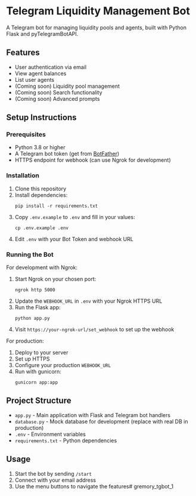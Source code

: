 # Telegram Liquidity Management Bot

A Telegram bot for managing liquidity pools and agents, built with Python Flask and pyTelegramBotAPI.

## Features

- User authentication via email
- View agent balances
- List user agents
- (Coming soon) Liquidity pool management
- (Coming soon) Search functionality
- (Coming soon) Advanced prompts

## Setup Instructions

### Prerequisites

- Python 3.8 or higher
- A Telegram bot token (get from [BotFather](https://t.me/BotFather))
- HTTPS endpoint for webhook (can use Ngrok for development)

### Installation

1. Clone this repository
2. Install dependencies:
   ```
   pip install -r requirements.txt
   ```
3. Copy `.env.example` to `.env` and fill in your values:
   ```
   cp .env.example .env
   ```
4. Edit `.env` with your Bot Token and webhook URL

### Running the Bot

For development with Ngrok:
1. Start Ngrok on your chosen port:
   ```
   ngrok http 5000
   ```
2. Update the `WEBHOOK_URL` in `.env` with your Ngrok HTTPS URL
3. Run the Flask app:
   ```
   python app.py
   ```
4. Visit `https://your-ngrok-url/set_webhook` to set up the webhook

For production:
1. Deploy to your server
2. Set up HTTPS
3. Configure your production `WEBHOOK_URL`
4. Run with gunicorn:
   ```
   gunicorn app:app
   ```

## Project Structure

- `app.py` - Main application with Flask and Telegram bot handlers
- `database.py` - Mock database for development (replace with real DB in production)
- `.env` - Environment variables
- `requirements.txt` - Python dependencies

## Usage

1. Start the bot by sending `/start`
2. Connect with your email address
3. Use the menu buttons to navigate the features# gremory_tgbot_1
